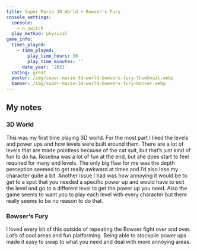 ```yaml
---
title: Super Mario 3D World + Bowser's Fury
console_settings:
  console:
    - n_switch
  play_method: physical
game_info:
  times_played:
    - time_played:
        play_time_hours: 30
        play_time_minutes: ''
      date_year: '2021'
  rating: great
  poster: /img/super-mario-3d-world-bowsers-fury-thumbnail.webp
  banner: /img/super-mario-3d-world-bowsers-fury-banner.webp
---
```


## My notes

### 3D World

This was my first time playing 3D world. For the most part I liked the levels and power ups and how levels were built around them. There are a lot of levels that are made pointless because of the cat suit, but that’s just kind of fun to do ha. Roselina was a lot of fun at the end, but she does start to feel required for many end levels. The only big flaw for me was the depth perception seemed to get really awkward at times and I’d also lose my character quite a bit. Another issue I had was how annoying it would be to get to a spot that you needed a specific power up and would have to exit the level and go to a different level to get the power up you need. Also the game seems to want you to play each level with every character but there really seems to be no reason to do that.

### Bowser’s Fury

I loved every bit of this outside of repeating the Bowser fight over and over. Lot’s of cool areas and fun platforming. Being able to stockpile power ups made it easy to swap to what you need and deal with more annoying areas.

